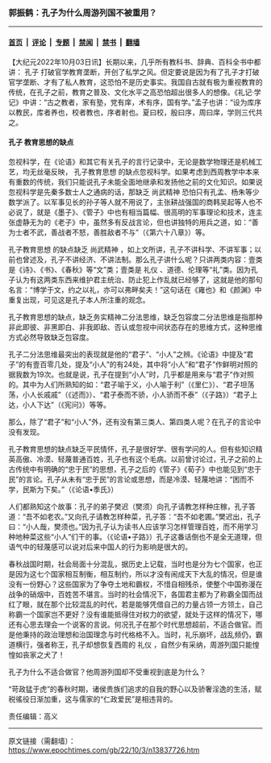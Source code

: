 ### 郭振鹤：孔子为什么周游列国不被重用？

---

#### [首页](../../../..?n13837726) &nbsp;|&nbsp; [评论](../../../../../epoch-comment?n13837726) &nbsp;|&nbsp; [专题](../../../../../epoch-special?n13837726) &nbsp;|&nbsp; [禁闻](../../../../../epoch-news?n13837726) &nbsp;|&nbsp; [禁书](../../../../../books?n13837726) &nbsp;|&nbsp; [翻墙](https://github.com/gfw-breaker/nogfw/blob/master/README.md?n13837726)


<div class="post_content" id="artbody" itemprop="articleBody">
 <!-- article content begin -->
 <p>
  【大纪元2022年10月03日讯】长期以来，几乎所有教科书、辞典、百科全书中都讲：
  <ok href="https://www.epochtimes.com/gb/tag/%E5%AD%94%E5%AD%90.html">
   孔子
  </ok>
  打破官学教育垄断，开创了私学之风。但定要说是因为有了孔子才打破官学垄断、才有了私人教育，这恐怕不是历史事实。我国自古就有极为重视教育的传统，在孔子之前，教育之普及、文化水平之高恐怕超出很多人的想像。《礼记·学记》中讲：“古之教者，家有塾，党有庠，术有序，国有学。”孟子也讲：“设为库序以教民，库者养也，校者教也，序者射也。夏曰校，殷曰序，周曰庠，学则三代共之。
 </p>
 <h4>
  <ok href="https://www.epochtimes.com/gb/tag/%E5%AD%94%E5%AD%90.html">
   孔子
  </ok>
  教育思想的缺点
 </h4>
 <p>
  忽视科学，在《论语》和其它有关孔子的言行记录中，无论是数学物理还是机械工艺，均无丝毫反映，
  <ok href="https://www.epochtimes.com/gb/tag/%E5%AD%94%E5%AD%90%E6%95%99%E8%82%B2%E6%80%9D%E6%83%B3.html">
   孔子教育思想
  </ok>
  的缺点忽视科学。如果考虑到西周教学中本来有重数的传统，我们只能说孔子未能全面地继承和发扬他之前的文化知识。如果说忽视科学是先秦多数士人之通病的话，那缺乏
  <ok href="https://www.epochtimes.com/gb/tag/%E5%B0%9A%E6%AD%A6%E7%B2%BE%E7%A5%9E.html">
   尚武精神
  </ok>
  恐怕只有孔孟、杨朱等少数学派了。以军事见长的孙子等人就不用说了，主张耕战强国的商韩吴起等人也不必说了，就是《墨子》、《管子》中也有相当篇幅、很高明的军事理论和技术，连主张虚静无为的《老子》中，虽然多有反战言论，但也讲独特的用兵之道，如：“善为士者不武，善战者不怒，善胜敌者不与”（《第六十八章》）等。
 </p>
 <p>
  <ok href="https://www.epochtimes.com/gb/tag/%E5%AD%94%E5%AD%90%E6%95%99%E8%82%B2%E6%80%9D%E6%83%B3.html">
   孔子教育思想
  </ok>
  的缺点缺乏
  <ok href="https://www.epochtimes.com/gb/tag/%E5%B0%9A%E6%AD%A6%E7%B2%BE%E7%A5%9E.html">
   尚武精神
  </ok>
  ，如上文所讲，孔子不讲科学、不讲军事；以前也曾述及，孔子不讲经济、不讲法制。那么孔子讲什么呢？只讲两类内容：壹类是《诗》、《书》、《春秋》等“文”类；壹类是
  <ok href="https://www.epochtimes.com/gb/tag/%E7%A4%BC%E4%BB%AA.html">
   礼仪
  </ok>
  、道德、伦理等“礼”类。因为孔子认为有这两类东西来维护君主统治、防止犯上作乱就已经够了，这就是他的那句名言：“博学于文，约之以礼，亦可以弗畔矣夫！”这句话在《雍也》和《颜渊》中重复出现，可见这是孔子本人所注重的观念。
 </p>
 <p>
  孔子教育思想的缺点，缺乏务实精神二分法思维，缺乏包容度二分法思维是指那种非此即彼、非黑即白、非我即敌、否认或忽视中间状态存在的思维方式，这种思维方式必然导致缺乏包容度。
 </p>
 <p>
  孔子二分法思维最突出的表现就是他的“君子”、“小人”之辨。《论语》中提及“君子”的有壹百零几处，提及“小人”的有24处，其中将“小人”和“君子”作鲜明对照的据我数为19次。也就是说，孔子在提到“小人”时，几乎都是用来与“君子”作对照的。其中为人们所熟知的如：“君子喻于义，小人喻于利”（《里仁》）、“君子坦荡荡，小人长戚戚”（《述而》）、“君子泰而不骄，小人骄而不泰”（《子路》）“君子上达，小人下达”（《宪问》）等等。
 </p>
 <p>
  那么，除了“君子”和“小人”外，还有没有第三类人、第四类人呢？在孔子的言论中没有发现。
 </p>
 <p>
  孔子教育思想的缺点缺乏平民情怀，孔子是很好学、很有学问的人。但有些知识精英高傲、冷漠、轻蔑普通百姓，孔子也有这个毛病。以前曾讨论过，孔子之前的上古传统中有明确的“忠于民”的思想，孔子之后的《管子》《荀子》中也能见到“忠于民”的言论。孔子从未有“忠于民”的言论或思想，而是冷漠、轻蔑地讲：“困而不学，民斯为下矣。”（《论语•季氏》）
 </p>
 <p>
  人们都熟知这个故事：孔子的弟子樊迟（樊须）向孔子请教怎样种庄稼，孔子答道：“吾不如老农。”又向孔子请教怎样种菜，孔子答：“吾不如老圃。”樊迟出，孔子曰：“小人哉，樊须也。”因为孔子认为读书人应该学习怎样管理百姓，而不用学习种地种菜这些“小人”们干的事。（《论语•子路》）孔子这番话倒也不是全无道理，但语气中的轻蔑感可以说对后来中国人的行为影响是很大的。
 </p>
 <p>
  春秋战国时期，社会局面十分混乱，据历史上记载，当时也是分为七个国家，也正是因为这七个国家相互制衡，相互制约，所以才没有闹成天下大乱的情况，但是谁没有一份野心？这些国家为了争夺土地和霸权，不惜自相残杀，使整个中国弥漫在战争的硝烟中，百姓苦不堪言。当时的社会情况下，各国君主都为了称霸全国而战红了眼，就在那个比较混乱的时代，若是能够凭借自己的力量占领一方领土，自己称霸一个国家岂不更好？没有谁能抵得住对权力的欲望，就处于这样的情况下，哪还有心思去理会一个说客的言说。何况孔子在那个时代思想超前，不适合做官。而是他秉持的政治理想和治国理念与时代格格不入。当时，礼乐崩坏，战乱频仍，霸道横行，强者称王，孔子却想恢复西周的
  <ok href="https://www.epochtimes.com/gb/tag/%E7%A4%BC%E4%BB%AA.html">
   礼仪
  </ok>
  ，自然少有采纳，周游列国只能惶惶如丧家之犬了！
 </p>
 <p>
  孔子为什么不适合做官？他周游列国却不受重视到底是为什么？
 </p>
 <p>
  “苛政猛于虎”的春秋时期，诸侯贵族们追求的自我的野心以及骄奢淫逸的生活，赋税徭役日渐加重，这与儒家的“仁政爱民”是相违背的。
 </p>
 <p>
  责任编辑：高义
 </p>
 <!-- article content end -->
 <div id="below_article_ad">
 </div>
</div>


---

原文链接（需翻墙）：https://www.epochtimes.com/gb/22/10/3/n13837726.htm